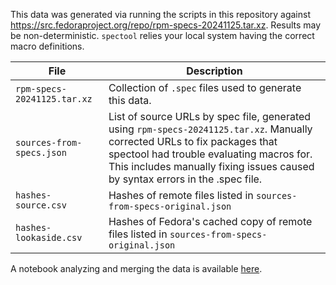 This data was generated via running the scripts in this repository against https://src.fedoraproject.org/repo/rpm-specs-20241125.tar.xz.
Results may be non-deterministic. `spectool` relies your local system having the correct macro definitions.

| File | Description |
| ---- | ----------- |
| `rpm-specs-20241125.tar.xz` | Collection of `.spec` files used to generate this data. |
| `sources-from-specs.json` | List of source URLs by spec file, generated using `rpm-specs-20241125.tar.xz`. Manually corrected URLs to fix packages that spectool had trouble evaluating macros for. This includes manually fixing issues caused by syntax errors in the .spec file. |
| `hashes-source.csv` | Hashes of remote files listed in `sources-from-specs-original.json` |
| `hashes-lookaside.csv` | Hashes of Fedora's cached copy of remote files listed in `sources-from-specs-original.json` |

A notebook analyzing and merging the data is available [here](https://app.hex.tech/ce95f2e2-5039-4b96-810b-cd4c222f45fa/hex/acd91c6a-8991-4c88-9ac0-653b818171b1/draft/logic).
